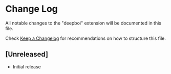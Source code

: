 # Change Log

All notable changes to the "deepboi" extension will be documented in this file.

Check [Keep a Changelog](http://keepachangelog.com/) for recommendations on how to structure this file.

## [Unreleased]

- Initial release
